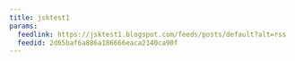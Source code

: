 ```yaml
---
title: jsktest1
params:
  feedlink: https://jsktest1.blogspot.com/feeds/posts/default?alt=rss
  feedid: 2d65baf6a886a186666eaca2140ca90f
---
```

